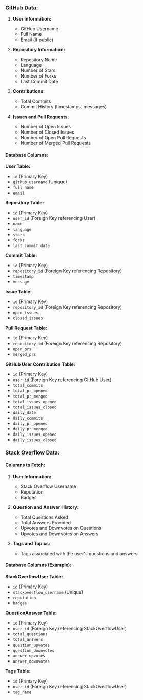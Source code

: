 ### GitHub Data:

1. **User Information:**

   - GitHub Username
   - Full Name
   - Email (if public)

2. **Repository Information:**

   - Repository Name
   - Language
   - Number of Stars
   - Number of Forks
   - Last Commit Date

3. **Contributions:**

   - Total Commits
   - Commit History (timestamps, messages)

4. **Issues and Pull Requests:**
   - Number of Open Issues
   - Number of Closed Issues
   - Number of Open Pull Requests
   - Number of Merged Pull Requests

#### Database Columns:

**User Table:**

- `id` (Primary Key)
- `github_username` (Unique)
- `full_name`
- `email`

**Repository Table:**

- `id` (Primary Key)
- `user_id` (Foreign Key referencing User)
- `name`
- `language`
- `stars`
- `forks`
- `last_commit_date`

**Commit Table:**

- `id` (Primary Key)
- `repository_id` (Foreign Key referencing Repository)
- `timestamp`
- `message`

**Issue Table:**

- `id` (Primary Key)
- `repository_id` (Foreign Key referencing Repository)
- `open_issues`
- `closed_issues`

**Pull Request Table:**

- `id` (Primary Key)
- `repository_id` (Foreign Key referencing Repository)
- `open_prs`
- `merged_prs`

**GitHub User Contribution Table:**

- `id` (Primary Key)
- `user_id` (Foreign Key referencing GitHub User)
- `total_commits`
- `total_pr_opened`
- `total_pr_merged`
- `total_issues_opened`
- `total_issues_closed`
- `daily_date`
- `daily_commits`
- `daily_pr_opened`
- `daily_pr_merged`
- `daily_issues_opened`
- `daily_issues_closed`

### Stack Overflow Data:

#### Columns to Fetch:

1. **User Information:**

   - Stack Overflow Username
   - Reputation
   - Badges

2. **Question and Answer History:**

   - Total Questions Asked
   - Total Answers Provided
   - Upvotes and Downvotes on Questions
   - Upvotes and Downvotes on Answers

3. **Tags and Topics:**
   - Tags associated with the user's questions and answers

#### Database Columns (Example):

**StackOverflowUser Table:**

- `id` (Primary Key)
- `stackoverflow_username` (Unique)
- `reputation`
- `badges`

**QuestionAnswer Table:**

- `id` (Primary Key)
- `user_id` (Foreign Key referencing StackOverflowUser)
- `total_questions`
- `total_answers`
- `question_upvotes`
- `question_downvotes`
- `answer_upvotes`
- `answer_downvotes`

**Tags Table:**

- `id` (Primary Key)
- `user_id` (Foreign Key referencing StackOverflowUser)
- `tag_name`
